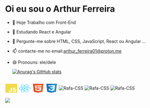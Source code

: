 # Oi eu sou o Arthur Ferreira

- 🔭 Hoje Trabalho com Front-End
- 🌱 Estudando React e Angular
- 💬 Pergunte-me sobre HTML, CSS, JavaScript, React ou Angular ...
- 📫 contacte-me no email:arthur_ferreira01@proton.me
- 😄 Pronouns: ele/dele


  [![Anurag's GitHub stats](https://github-readme-stats.vercel.app/api?username=)](https://github.com/anuraghazra/github-readme-stats)

    
<div style="display: inline_block"><br>
  <img align="center" alt="Rafa-Js" height="30" width="40" src="https://raw.githubusercontent.com/devicons/devicon/master/icons/javascript/javascript-plain.svg">
  <img align="center" alt="Rafa-React" height="30" width="40" src="https://raw.githubusercontent.com/devicons/devicon/master/icons/react/react-original.svg">
  <img align="center" alt="Rafa-HTML" height="30" width="40" src="https://raw.githubusercontent.com/devicons/devicon/master/icons/html5/html5-original.svg">
  <img align="center" alt="Rafa-CSS" height="30" width="40" src="https://raw.githubusercontent.com/devicons/devicon/master/icons/css3/css3-original.svg">
 <img align="center" alt="Rafa-CSS" height="30" width="40" src="https://cdn.jsdelivr.net/gh/devicons/devicon@latest/icons/nodejs/nodejs-original.svg">
 <img align="center" alt="Rafa-CSS" height="30" width="40" src="https://cdn.jsdelivr.net/gh/devicons/devicon@latest/icons/angular/angular-original.svg">
 <img align="center" alt="Rafa-CSS" height="30" width="40" src="https://cdn.jsdelivr.net/gh/devicons/devicon@latest/icons/npm/npm-original-wordmark.svg">
</div>
<br>

<div> 
  <a href="https://www.instagram.com/arthurferreiradm/?hl=pt_BR" target="_blank"><img src="https://img.shields.io/badge/-Instagram-%23E4405F?style=for-the-badge&logo=instagram&logoColor=white" target="_blank"></a>
</div>

   



  


